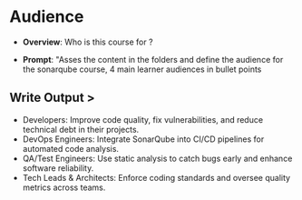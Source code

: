 # Audience 

- **Overview**: Who is this course for ?

- **Prompt**:  "Asses the content in the folders and define the audience for the sonarqube course, 4 main learner audiences in bullet points
## Write Output >

- Developers: Improve code quality, fix vulnerabilities, and reduce technical debt in their projects.
- DevOps Engineers: Integrate SonarQube into CI/CD pipelines for automated code analysis.
- QA/Test Engineers: Use static analysis to catch bugs early and enhance software reliability.
- Tech Leads & Architects: Enforce coding standards and oversee quality metrics across teams.